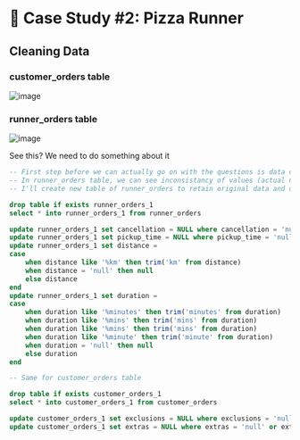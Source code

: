 # 🍕 Case Study #2: Pizza Runner

## Cleaning Data
### customer_orders table
![image](https://github.com/orseg/8-Week-SQL-Challenge/assets/83500544/f6900be2-105f-45b0-bad4-9ffdeedadf04)

### runner_orders table
![image](https://github.com/orseg/8-Week-SQL-Challenge/assets/83500544/1af77cc9-7262-451f-b0f7-d36a9ae4d523)

See this? We need to do something about it

```sql
-- First step before we can actually go on with the questions is data cleaning (learned the hard way).
-- In runner_orders table, we can see inconsistancy of values (actual null, null as value, empty cells, misspelling of minutes..)
-- I'll create new table of runner_orders to retain original data and do the cleaning on the new table.

drop table if exists runner_orders_1 
select * into runner_orders_1 from runner_orders

update runner_orders_1 set cancellation = NULL where cancellation = 'null' or cancellation = ''
update runner_orders_1 set pickup_time = NULL where pickup_time = 'null'
update runner_orders_1 set distance = 
case
	when distance like '%km' then trim('km' from distance)
	when distance = 'null' then null
	else distance
end
update runner_orders_1 set duration = 
case
	when duration like '%minutes' then trim('minutes' from duration)
	when duration like '%mins' then trim('mins' from duration)
	when duration like '%mins' then trim('mins' from duration)
	when duration like '%minute' then trim('minute' from duration)
	when duration = 'null' then null
	else duration
end

-- Same for customer_orders table

drop table if exists customer_orders_1 
select * into customer_orders_1 from customer_orders

update customer_orders_1 set exclusions = NULL where exclusions = 'null' or exclusions = ''
update customer_orders_1 set extras = NULL where extras = 'null' or extras = ''
```

